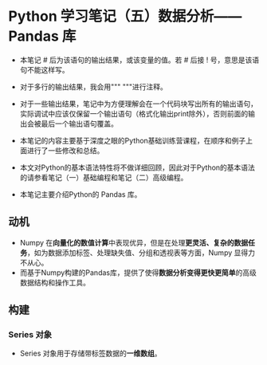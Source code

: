 # Python 学习笔记（五）数据分析—— Pandas 库

* 本笔记 # 后为该语句的输出结果，或该变量的值。若 # 后接 ! 号，意思是该语句不能这样写。
* 对于多行的输出结果，我会用""" """进行注释。
* 对于一些输出结果，笔记中为方便理解会在一个代码块写出所有的输出语句，实际调试中应该仅保留一个输出语句（格式化输出print除外），否则前面的输出会被最后一个输出语句覆盖。



* 本笔记的内容主要基于深度之眼的Python基础训练营课程，在顺序和例子上面进行了一些修改和总结。
* 本文对Python的基本语法特性将不做详细回顾，因此对于Python的基本语法的请参看笔记（一）基础编程和笔记（二）高级编程。
* 本笔记主要介绍Python的 Pandas 库。



## 动机

* Numpy 在**向量化的数值计算**中表现优异，但是在处理**更灵活、复杂的数据任务**，如为数据添加标签、处理缺失值、分组和透视表等方面，Numpy 显得力不从心。
*  而基于Numpy构建的Pandas库，提供了使得**数据分析变得更快更简单**的高级数据结构和操作工具。



## 构建

### Series 对象

* Series 对象用于存储带标签数据的**一维数组**。

